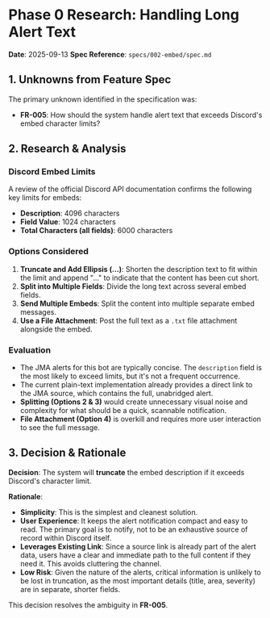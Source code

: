 # Phase 0 Research: Handling Long Alert Text

**Date**: 2025-09-13
**Spec Reference**: `specs/002-embed/spec.md`

## 1. Unknowns from Feature Spec

The primary unknown identified in the specification was:
- **FR-005**: How should the system handle alert text that exceeds Discord's embed character limits?

## 2. Research & Analysis

### Discord Embed Limits
A review of the official Discord API documentation confirms the following key limits for embeds:
- **Description**: 4096 characters
- **Field Value**: 1024 characters
- **Total Characters (all fields)**: 6000 characters

### Options Considered
1.  **Truncate and Add Ellipsis (...)**: Shorten the description text to fit within the limit and append "..." to indicate that the content has been cut short.
2.  **Split into Multiple Fields**: Divide the long text across several embed fields.
3.  **Send Multiple Embeds**: Split the content into multiple separate embed messages.
4.  **Use a File Attachment**: Post the full text as a `.txt` file attachment alongside the embed.

### Evaluation
- The JMA alerts for this bot are typically concise. The `description` field is the most likely to exceed limits, but it's not a frequent occurrence.
- The current plain-text implementation already provides a direct link to the JMA source, which contains the full, unabridged alert.
- **Splitting (Options 2 & 3)** would create unnecessary visual noise and complexity for what should be a quick, scannable notification.
- **File Attachment (Option 4)** is overkill and requires more user interaction to see the full message.

## 3. Decision & Rationale

**Decision**: The system will **truncate** the embed description if it exceeds Discord's character limit.

**Rationale**:
- **Simplicity**: This is the simplest and cleanest solution.
- **User Experience**: It keeps the alert notification compact and easy to read. The primary goal is to notify, not to be an exhaustive source of record within Discord itself.
- **Leverages Existing Link**: Since a source link is already part of the alert data, users have a clear and immediate path to the full content if they need it. This avoids cluttering the channel.
- **Low Risk**: Given the nature of the alerts, critical information is unlikely to be lost in truncation, as the most important details (title, area, severity) are in separate, shorter fields.

This decision resolves the ambiguity in **FR-005**.
